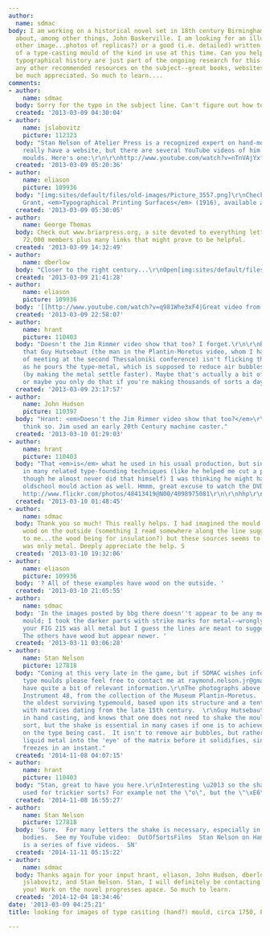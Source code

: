 ```yaml
---
author:
  name: sdmac
body: I am working on a historical novel set in 18th century Birmingham, England,
  about, among other things, John Baskerville. I am looking for an illustration (or
  other image...photos of replicas?) or a good (i.e. detailed) written description
  of a type-casting mould of the kind in use at this time. Can you help? Print and
  typographical history are just part of the ongoing research for this project, so
  any other recommended resources on the subject--great books, websites, etc.--would
  be much appreciated. So much to learn....
comments:
- author:
    name: sdmac
  body: Sorry for the typo in the subject line. Can't figure out how to edit it!
  created: '2013-03-09 04:30:04'
- author:
    name: jslabovitz
    picture: 112323
  body: "Stan Nelson of Atelier Press is a recognized expert on hand-moulds. He doesn't
    really have a website, but there are several YouTube videos of him working with
    moulds. Here's one:\r\n\r\nhttp://www.youtube.com/watch?v=nTnVAjYxfwQ\r\n\r\n--John"
  created: '2013-03-09 05:20:36'
- author:
    name: eliason
    picture: 109936
  body: "[img:sites/default/files/old-images/Picture_3557.png]\r\nCheck Legros and
    Grant, <em>Typographical Printing Surfaces</em> (1916), available at Google Books. "
  created: '2013-03-09 05:30:05'
- author:
    name: George Thomas
  body: Check out www.briarpress.org, a site devoted to everything letterpress. Over
    72,000 members plus many links that might prove to be helpful.
  created: '2013-03-09 14:32:49'
- author:
    name: dberlow
  body: "Closer to the right century...\r\nOpen[img:sites/default/files/old-images/0305_3878.jpg]\r\nClosed\r\n[img:sites/default/files/old-images/0304_4874.jpg]"
  created: '2013-03-09 21:41:28'
- author:
    name: eliason
    picture: 109936
  body: '[[http://www.youtube.com/watch?v=q981Whe3xF4|Great video from the Plantin-Moretus]]! '
  created: '2013-03-09 22:58:07'
- author:
    name: hrant
    picture: 110403
  body: "Doesn't the Jim Rimmer video show that too? I forget.\r\n\r\nBTW I noticed
    that Guy Hutsebaut (the man in the Plantin-Moretus video, whom I had the pleasure
    of meeting at the second Thessaloniki conference) isn't flicking the mould up
    as he pours the type-metal, which is supposed to reduce air bubbles in the sort
    (by making the metal settle faster). Maybe that's actually a bit of romanticism,
    or maybe you only do that if you're making thousands of sorts a day...\r\n\r\nhhp\r\n"
  created: '2013-03-09 23:17:57'
- author:
    name: John Hudson
    picture: 110397
  body: "Hrant: <em>Doesn't the Jim Rimmer video show that too?</em>\r\n\r\nI don't
    think so. Jim used an early 20th Century machine caster."
  created: '2013-03-10 01:29:03'
- author:
    name: hrant
    picture: 110403
  body: "That <em>is</em> what he used in his usual production, but since he dabbled
    in many related type-founding techniques (like he helped me cut a punch* even
    though he almost never did that himself) I was thinking he might have shown some
    oldschool mould action as well. Hmmm, great excuse to watch the DVD again...\r\n\r\n*
    http://www.flickr.com/photos/48413419@N00/4098975081\r\n\r\nhhp\r\n"
  created: '2013-03-10 01:48:45'
- author:
    name: sdmac
  body: Thank you so much! This really helps. I had imagined the mould as metal with
    wood on the outside (something I read somewhere along the line suggested this
    to me...the wood being for insulation?) but these sources seems to suggest it
    was only metal. Deeply appreciate the help. S
  created: '2013-03-10 19:32:06'
- author:
    name: eliason
    picture: 109936
  body: '? All of these examples have wood on the outside. '
  created: '2013-03-10 21:05:55'
- author:
    name: sdmac
  body: 'In the images posted by bbg there doesn''t appear to be any metal on the
    mould; I took the darker parts with strike marks for metal--wrongly? And I thought
    your FIG 215 was all metal but I guess the lines are meant to suggest wood grain?
    The others have wood but appear newer. '
  created: '2013-03-11 03:06:28'
- author:
    name: Stan Nelson
    picture: 127818
  body: "Coming at this very late in the game, but if SDMAC wishes information about
    type moulds please feel free to contact me at raymond.nelson.jr@gmail.com as I
    have quite a bit of relevant information.\r\nThe photographs above are of Giet
    Instrument 48, from the collection of the Museum Plantin-Moretus.  It is probably
    the oldest surviving typemould, based upon its structure and a tentative association
    with matrices dating from the late 15th century.  \r\nGuy Hutsebaut is experienced
    in hand casting, and knows that one does not need to shake the mould with every
    sort, but the shake is essential in many cases if one is to achieve a sharp face
    on the type being cast.  It isn't to remove air bubbles, but rather to drive the
    liquid metal into the 'eye' of the matrix before it solidifies, since the metal
    freezes in an instant."
  created: '2014-11-08 04:07:15'
- author:
    name: hrant
    picture: 110403
  body: "Stan, great to have you here.\r\nInteresting \u2013 so the shake is only
    used for trickier sorts? For example not the \"o\", but the \"\xE6\"?\r\n\r\nhhp\r\n"
  created: '2014-11-08 16:55:27'
- author:
    name: Stan Nelson
    picture: 127818
  body: 'Sure.  For many letters the shake is necessary, especially in the smaller
    bodies.  See my YouTube video:  OutOfSortsFilms  Stan Nelson on Handcasting.  There
    is a series of five videos.  SN'
  created: '2014-11-11 05:15:22'
- author:
    name: sdmac
  body: Thanks again for your input hrant, eliason, John Hudson, dberlow, George Thomas,
    jslabovitz, and Stan Nelson. Stan, I will definitely be contacting you--thank
    you! Work on the novel progresses apace. So much to learn.
  created: '2014-12-04 18:34:46'
date: '2013-03-09 04:25:21'
title: looking for images of type casiting (hand?) mould, circa 1750, England

---
```

